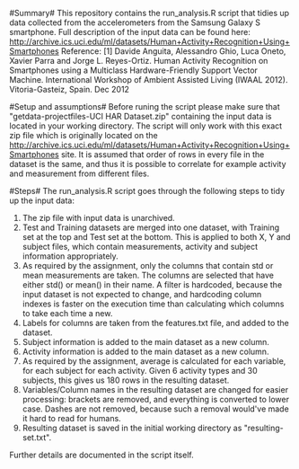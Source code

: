 #Summary#
This repository contains the run_analysis.R script that tidies up data collected from the accelerometers from the Samsung Galaxy S smartphone.
Full description of the input data can be found here: http://archive.ics.uci.edu/ml/datasets/Human+Activity+Recognition+Using+Smartphones
Reference:
[1] Davide Anguita, Alessandro Ghio, Luca Oneto, Xavier Parra and Jorge L. Reyes-Ortiz. Human Activity Recognition on Smartphones using a Multiclass Hardware-Friendly Support Vector Machine. International Workshop of Ambient Assisted Living (IWAAL 2012). Vitoria-Gasteiz, Spain. Dec 2012

#Setup and assumptions#
Before runing the script please make sure that "getdata-projectfiles-UCI HAR Dataset.zip" containing the input data is located in your working directory.
The script will only work with this exact zip file which is originally located on the http://archive.ics.uci.edu/ml/datasets/Human+Activity+Recognition+Using+Smartphones site.
It is assumed that order of rows in every file in the dataset is the same, and thus it is possible to correlate for example activity and measurement from different files.

#Steps#
The run_analysis.R script goes through the following steps to tidy up the input data:

1. The zip file with input data is unarchived.
2. Test and Training datasets are merged into one dataset, with Training set at the top and Test set at the bottom. This is applied to both X, Y and subject files, which contain measurements, activity and subject information appropriately.
3. As required by the assignment, only the columns that contain std or mean measurements are taken. The columns are selected that have either std() or mean() in their name. A filter is hardcoded, because the input dataset is not expected to change, and hardcoding column indexes is faster on the execution time than calculating which columns to take each time a new.
4. Labels for columns are taken from the features.txt file, and added to the dataset.
5. Subject information is added to the main dataset as a new column.
6. Activity information is added to the main dataset as a new column.
7. As required by the assignment, average is calculated for each variable, for each subject for each activity. Given 6 activity types and 30 subjects, this gives us 180 rows in the resulting dataset.
8. Variables/Column names in the resulting dataset are changed for easier processing: brackets are removed, and everything is converted to lower case. Dashes are not removed, because such a removal would've made it hard to read for humans.
9. Resulting dataset is saved in the initial working directory as "resulting-set.txt".

Further details are documented in the script itself.
